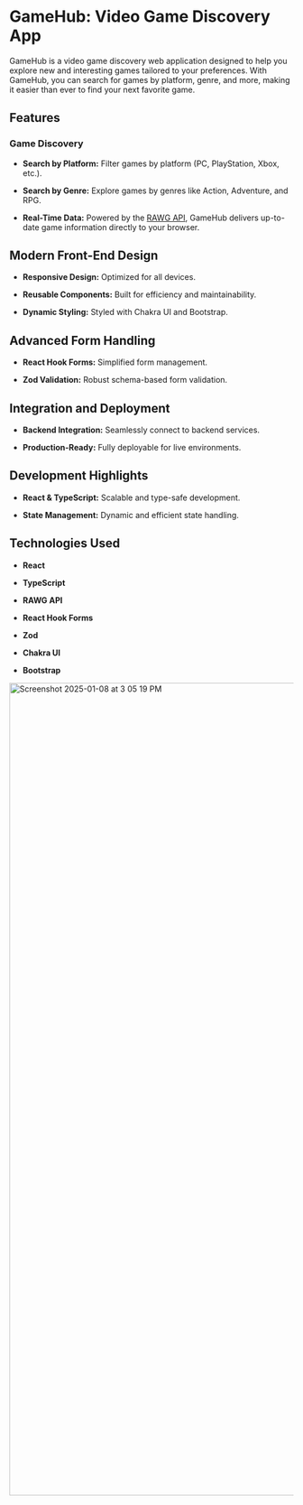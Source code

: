 # GameHub: Video Game Discovery App

GameHub is a video game discovery web application designed to help you explore new and interesting games tailored to your preferences. With GameHub, you can search for games by platform, genre, and more, making it easier than ever to find your next favorite game.

## Features

### Game Discovery

* **Search by Platform:** Filter games by platform (PC, PlayStation, Xbox, etc.).

* **Search by Genre:** Explore games by genres like Action, Adventure, and RPG.

* **Real-Time Data:** Powered by the [RAWG API](https://rawg.io/apidocs), GameHub delivers up-to-date game information directly to your browser.

## Modern Front-End Design

* **Responsive Design:** Optimized for all devices.

* **Reusable Components:** Built for efficiency and maintainability.

* **Dynamic Styling:** Styled with Chakra UI and Bootstrap.
## Advanced Form Handling

* **React Hook Forms:** Simplified form management.

* **Zod Validation:** Robust schema-based form validation.

## Integration and Deployment

* **Backend Integration:** Seamlessly connect to backend services.

* **Production-Ready:** Fully deployable for live environments.

## Development Highlights

* **React & TypeScript:** Scalable and type-safe development.

* **State Management:** Dynamic and efficient state handling.

## Technologies Used

* **React**

* **TypeScript**

* **RAWG API**

* **React Hook Forms**

* **Zod**

* **Chakra UI**

* **Bootstrap**
<img width="1440" alt="Screenshot 2025-01-08 at 3 05 19 PM" src="https://github.com/user-attachments/assets/e96ad5bf-3316-44cb-a02d-3c495f444faf" />



